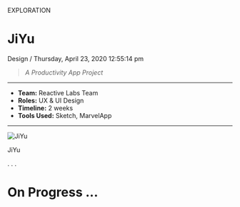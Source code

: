 <p class="type">EXPLORATION</p>

# JiYu

<p class="meta">Design  /  Thursday, April 23, 2020 12:55:14 pm</p>

> *A Productivity App Project*

---
<p class="caption"></p>

* **Team:** Reactive Labs Team
* **Roles:** UX &amp; UI Design
* **Timeline:** 2 weeks
* **Tools Used:** Sketch, MarvelApp

---
<p class="caption"></p>

![JiYu](../assets/images/works/details/251-jiyu/jiyu.jpg)

<p class="caption">JiYu</p>

<p class="caption">. . .</p>

# On Progress ...
